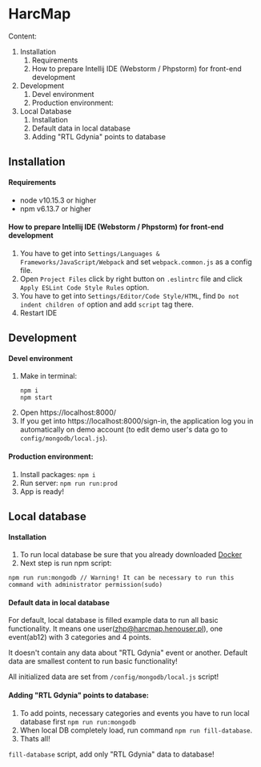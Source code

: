 # HarcMap
Content:
1. Installation
    1. Requirements
    2. How to prepare Intellij IDE (Webstorm / Phpstorm) for front-end development
2. Development
    1. Devel environment
    2. Production environment:
3. Local Database
    1. Installation
    2. Default data in local database
    3. Adding "RTL Gdynia" points to database 





## Installation
#### Requirements
- node v10.15.3 or higher
- npm v6.13.7 or higher

#### How to prepare Intellij IDE (Webstorm / Phpstorm) for front-end development
1. You have to get into `Settings/Languages & Frameworks/JavaScript/Webpack` and set `webpack.common.js` as a config file.
2. Open `Project Files` click by right button on `.eslintrc` file and click `Apply ESLint Code Style Rules` option.
3. You have to get into `Settings/Editor/Code Style/HTML`, find `Do not indent children of` option and add `script` tag there.
4. Restart IDE






## Development
#### Devel environment
1. Make in terminal:
    ```
    npm i
    npm start
    ``` 
2. Open https://localhost:8000/ 
3. If you get into https://localhost:8000/sign-in, the application log you in automatically on demo account (to edit demo user's data go to `config/mongodb/local.js`).

#### Production environment:
1. Install packages: `npm i`
2. Run server: `npm run run:prod`
3. App is ready!




## Local database
#### Installation
1. To run local database be sure that you already downloaded [Docker](https://www.docker.com/products/docker-desktop)
2. Next step is run npm script: 
```
npm run run:mongodb // Warning! It can be necessary to run this command with administrator permission(sudo)
``` 

#### Default data in local database
For default, local database is filled example data to run all basic functionality.
It means one user(zhp@harcmap.henouser.pl), one event(ab12) with 3 categories and 4 points.


It doesn't contain any data about "RTL Gdynia" event or another. 
Default data are smallest content to run basic functionality!

All initialized data are set from `/config/mongodb/local.js` script!

#### Adding "RTL Gdynia" points to database:
1. To add points, necessary categories and events you have to run local database first `npm run run:mongodb`
2. When local DB completely load, run command `npm run fill-database`.
3. Thats all!

`fill-database` script, add only "RTL Gdynia" data to database!


